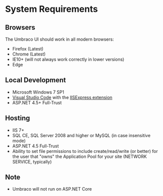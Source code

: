 # System Requirements

## Browsers
The Umbraco UI should work in all modern browsers:

* Firefox (Latest)
* Chrome (Latest)
* IE10+ (will not always work correctly in lower versions)
* Edge

## Local Development
* Microsoft Windows 7 SP1
* [Visual Studio Code](https://code.visualstudio.com/) with the [IISExpress extension](https://marketplace.visualstudio.com/items?itemName=warren-buckley.iis-express)
* ASP.NET 4.5+ Full-Trust

## Hosting
* IIS 7+
* SQL CE, SQL Server 2008 and higher or MySQL (in case insensitive mode)
* ASP.NET 4.5 Full-Trust
* Ability to set file permissions to include create/read/write (or better) for the user that "owns" the Application Pool for your site (NETWORK SERVICE, typically)

## Note
* Umbraco will not run on ASP.NET Core
